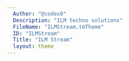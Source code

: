 ```yaml
---
  Author: "@codex8"
  Description: "ILM techno solutions"
  FileName: "ILMStream.tmTheme"
  ID: "ILMStream"
  Title: "ILM Stream"
  layout: theme
---
```

  